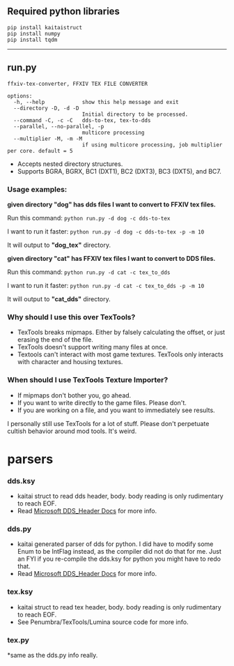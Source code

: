 ## Required python libraries

    pip install kaitaistruct
    pip install numpy
    pip install tqdm

---
## run.py
```
ffxiv-tex-converter, FFXIV TEX FILE CONVERTER

options:
  -h, --help            show this help message and exit
  --directory -D, -d -D
                        Initial directory to be processed.
  --command -C, -c -C   dds-to-tex, tex-to-dds
  --parallel, --no-parallel, -p
                        multicore processing
  --multiplier -M, -m -M
                        if using multicore processing, job multiplier per core. default = 5
```
* Accepts nested directory structures.
* Supports BGRA, BGRX, BC1 (DXT1), BC2 (DXT3), BC3 (DXT5), and BC7. 

### Usage examples:

**given directory "dog" has dds files I want to convert to FFXIV tex files.**

Run this command: `python run.py -d dog -c dds-to-tex`

I want to run it faster: `python run.py -d dog -c dds-to-tex -p -m 10`

It will output to **"dog_tex"** directory.

**given directory "cat" has FFXIV tex files I want to convert to DDS files.**

Run this command: `python run.py -d cat -c tex_to_dds`

I want to run it faster: `python run.py -d cat -c tex_to_dds -p -m 10`

It will output to **"cat_dds"** directory.

### Why should I use this over TexTools?
* TexTools breaks mipmaps. Either by falsely calculating the offset, or just erasing the end of the file.
* TexTools doesn't support writing many files at once.
* Textools can't interact with most game textures. TexTools only interacts with character and housing textures.

### When should I use TexTools Texture Importer?
* If mipmaps don't bother you, go ahead.
* If you want to write directly to the game files. Please don't.
* If you are working on a file, and you want to immediately see results.

I personally still use TexTools for a lot of stuff. Please don't perpetuate cultish behavior around mod tools. It's weird.



# parsers

### dds.ksy

* kaitai struct to read dds header, body. body reading is only rudimentary to reach EOF.
* Read [Microsoft DDS_Header Docs](https://docs.microsoft.com/en-us/windows/win32/direct3ddds/dds-header) for more info.

### dds.py

* kaitai generated parser of dds for python. I did have to modify some Enum to be IntFlag instead, as the compiler did
  not do that for me. Just an FYI if you re-compile the dds.ksy for python you might have to redo that.
* Read [Microsoft DDS_Header Docs](https://docs.microsoft.com/en-us/windows/win32/direct3ddds/dds-header) for more info.

### tex.ksy

* kaitai struct to read tex header, body. body reading is only rudimentary to reach EOF.
* See Penumbra/TexTools/Lumina source code for more info.

### tex.py

*same as the dds.py info really.
